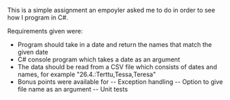 This is a simple assignment an empoyler asked me to do in order to see how I program in C#.

Requirements given were:
- Program should take in a date and return the names that match the given date
- C# console program which takes a date as an argument
- The data should be read from a CSV file which consists of dates and names, for example "26.4.:Terttu,Tessa,Teresa"
- Bonus points were available for
-- Exception handling
-- Option to give file name as an argument
-- Unit tests
